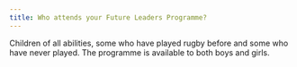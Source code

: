 ```yaml
---
title: Who attends your Future Leaders Programme?
---
```

Children of all abilities, some who have played rugby before and some who have never played. The programme is available to both boys and girls.